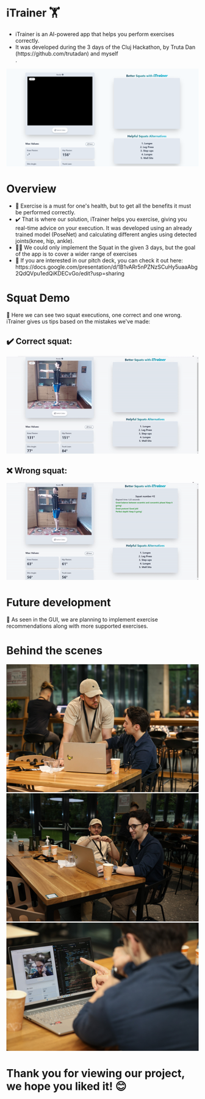 # iTrainer 🏋️
<ul>
<li>iTrainer is an AI-powered app that helps you perform exercises correctly.</li>
<li>It was developed during the 3 days of the Cluj Hackathon, by Truta Dan (https://github.com/trutadan) and myself</li>.
</ul>
<img src="https://github.com/bogdanhatisi/iTrainer/blob/main/GUI.png"/>


<h1>Overview</h1>
<ul>
<li>🍏 Exercise is a must for one's health, but to get all the benefits it must be performed correctly.</li>
<li>✔️ That is where our solution, iTrainer helps you exercise, giving you real-time advice on your execution. It was developed using an already trained model (PoseNet) and calculating different angles using detected joints(knee, hip, ankle).</li>
<li>👨‍💻 We could only implement the Squat in the given 3 days, but the goal of the app is to cover a wider range of exercises</li>
<li>🎤 If you are interested in our pitch deck, you can check it out here: https://docs.google.com/presentation/d/1B1vARr5nPZNzSCuHy5uaaAbg2QdQVpu1edQiKDECvGo/edit?usp=sharing</li>
</ul>

<h1>Squat Demo</h1>
📝 Here we can see two squat executions, one correct and one wrong. iTrainer gives us tips based on the mistakes we've made:

<h2>✔️ Correct squat: </h2>
<img src="https://github.com/bogdanhatisi/iTrainer/blob/main/correct-squat.gif"/>
<h2>❌ Wrong squat: </h2>
<img src="https://github.com/bogdanhatisi/iTrainer/blob/main/wrong-squat.gif"/>


<h1>Future development</h1>
🚀 As seen in the GUI, we are planning to implement exercise recommendations along with more supported exercises.

<h1>Behind the scenes</h1>

<img src="https://github.com/bogdanhatisi/iTrainer/blob/main/team-second-pic.png"/>
<img src="https://github.com/bogdanhatisi/iTrainer/blob/main/team.png"/>
<img src="https://github.com/bogdanhatisi/iTrainer/blob/main/team-third-pic.png"/>


<h1>Thank you for viewing our project, we hope you liked it! 😊</h1>

